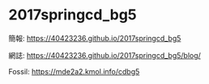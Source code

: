 # 2017springcd_bg5

簡報: https://40423236.github.io/2017springcd_bg5

網誌: https://40423236.github.io/2017springcd_bg5/blog/

Fossil: https://mde2a2.kmol.info/cdbg5
